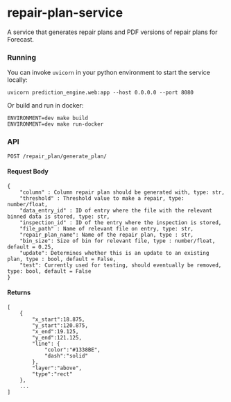# repair-plan-service

A service that generates repair plans and PDF versions of repair plans for Forecast.

### Running 

You can invoke `uvicorn` in your python environment to start the service locally:

`uvicorn prediction_engine.web:app --host 0.0.0.0 --port 8080`

Or build and run in docker:

```
ENVIRONMENT=dev make build
ENVIRONMENT=dev make run-docker
```

### API

`POST /repair_plan/generate_plan/`

#### Request Body
```
{
    "column" : Column repair plan should be generated with, type: str,
    "threshold" : Threshold value to make a repair, type: number/float,
    "data_entry_id" : ID of entry where the file with the relevant binned data is stored, type: str,
    "inspection_id" : ID of the entry where the inspection is stored,
    "file_path" : Name of relevant file on entry, type: str,
    "repair_plan_name": Name of the repair plan, type : str,
    "bin_size": Size of bin for relevant file, type : number/float, default = 0.25,
    "update": Determines whether this is an update to an existing plan, type : bool, default = False,
    "test": Currently used for testing, should eventually be removed, type: bool, default = False
}
```

#### Returns
```
[
    {
        "x_start":18.875,
        "y_start":120.875,
        "x_end":19.125,
        "y_end":121.125,
        "line": {
            "color":"#1338BE",
            "dash":"solid"
        },
        "layer":"above",
        "type":"rect"
    },
    ...
]
```

